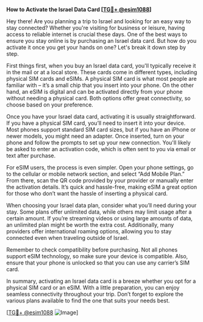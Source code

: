 **How to Activate the Israel Data Card [[TG💪+ @esim1088](https://t.me/s/esim1088)]**

Hey there! Are you planning a trip to Israel and looking for an easy way to stay connected? Whether you're visiting for business or leisure, having access to reliable internet is crucial these days. One of the best ways to ensure you stay online is by purchasing an Israel data card. But how do you activate it once you get your hands on one? Let's break it down step by step.

First things first, when you buy an Israel data card, you'll typically receive it in the mail or at a local store. These cards come in different types, including physical SIM cards and eSIMs. A physical SIM card is what most people are familiar with – it’s a small chip that you insert into your phone. On the other hand, an eSIM is digital and can be activated directly from your phone without needing a physical card. Both options offer great connectivity, so choose based on your preference.

Once you have your Israel data card, activating it is usually straightforward. If you have a physical SIM card, you’ll need to insert it into your device. Most phones support standard SIM card sizes, but if you have an iPhone or newer models, you might need an adapter. Once inserted, turn on your phone and follow the prompts to set up your new connection. You'll likely be asked to enter an activation code, which is often sent to you via email or text after purchase.

For eSIM users, the process is even simpler. Open your phone settings, go to the cellular or mobile network section, and select “Add Mobile Plan.” From there, scan the QR code provided by your provider or manually enter the activation details. It’s quick and hassle-free, making eSIM a great option for those who don’t want the hassle of inserting a physical card.

When choosing your Israel data plan, consider what you’ll need during your stay. Some plans offer unlimited data, while others may limit usage after a certain amount. If you’re streaming videos or using large amounts of data, an unlimited plan might be worth the extra cost. Additionally, many providers offer international roaming options, allowing you to stay connected even when traveling outside of Israel.

Remember to check compatibility before purchasing. Not all phones support eSIM technology, so make sure your device is compatible. Also, ensure that your phone is unlocked so that you can use any carrier’s SIM card.

In summary, activating an Israel data card is a breeze whether you opt for a physical SIM card or an eSIM. With a little preparation, you can enjoy seamless connectivity throughout your trip. Don’t forget to explore the various plans available to find the one that suits your needs best.

[[TG💪+ @esim1088](https://t.me/s/esim1088) ![Image](https://i.postimg.cc/Y0z9fWf4/image.png)]